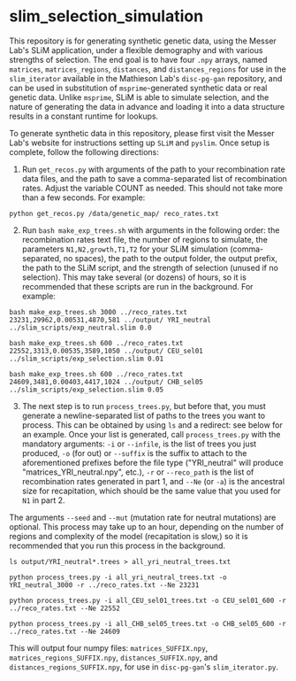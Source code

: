# slim_selection_simulation

This repository is for generating synthetic genetic data, using the Messer Lab's SLiM application, under a flexible demography and with various strengths of selection. The end goal is to have four `.npy` arrays, named `matrices`, `matrices_regions`, `distances`, and `distances_regions` for use in the `slim_iterator` available in the Mathieson Lab's `disc-pg-gan` repository, and can be used in substitution of `msprime`-generated synthetic data or real genetic data. Unlike `msprime`, SLiM is able to simulate selection, and the nature of generating the data in advance and loading it into a data structure results in a constant runtime for lookups.

To generate synthetic data in this repository, please first visit the Messer Lab's website for instructions setting up `SLiM` and `pyslim`. Once setup is complete, follow the following directions:

1. Run `get_recos.py` with arguments of the path to your recombination rate data files, and the path to save a comma-separated list of recombination rates. Adjust the variable COUNT as needed. This should not take more than a few seconds.
For example:
```
python get_recos.py /data/genetic_map/ reco_rates.txt
```

2. Run `bash make_exp_trees.sh` with arguments in the following order: the recombination rates text file, the number of regions to simulate, the parameters `N1,N2,growth,T1,T2` for your SLiM simulation (comma-separated, no spaces), the path to the output folder, the output prefix, the path to the SLiM script, and the strength of selection (unused if no selection). This may take several (or dozens) of hours, so it is recommended that these scripts are run in the background.
For example:
```
bash make_exp_trees.sh 3000 ../reco_rates.txt 23231,29962,0.00531,4870,581 ../output/ YRI_neutral ../slim_scripts/exp_neutral.slim 0.0

bash make_exp_trees.sh 600 ../reco_rates.txt 22552,3313,0.00535,3589,1050 ../output/ CEU_sel01 ../slim_scripts/exp_selection.slim 0.01

bash make_exp_trees.sh 600 ../reco_rates.txt 24609,3481,0.00403,4417,1024 ../output/ CHB_sel05 ../slim_scripts/exp_selection.slim 0.05
```

3. The next step is to run `process_trees.py`, but before that, you must generate a newline-separated list of paths to the trees you want to process. This can be obtained by using `ls` and a redirect: see below for an example. Once your list is generated, call `process_trees.py` with the mandatory arguments: `-i` or `--infile`, is the list of trees you just produced, `-o` (for out) or `--suffix` is the suffix to attach to the aforementioned prefixes before the file type ("YRI_neutral" will produce "matrices_YRI_neutral.npy", etc.), `-r` or `--reco_path` is the list of recombination rates generated in part 1, and `--Ne` (or `-a`) is the ancestral size for recapitation, which should be the same value that you used for `N1` in part 2.

The arguments `--seed` and `--mut` (mutation rate for neutral mutations) are optional.
This process may take up to an hour, depending on the number of regions and complexity of the model (recapitation is slow,) so it is recommended that you run this process in the background.
```
ls output/YRI_neutral*.trees > all_yri_neutral_trees.txt

python process_trees.py -i all_yri_neutral_trees.txt -o YRI_neutral_3000 -r ../reco_rates.txt --Ne 23231

python process_trees.py -i all_CEU_sel01_trees.txt -o CEU_sel01_600 -r ../reco_rates.txt --Ne 22552

python process_trees.py -i all_CHB_sel05_trees.txt -o CHB_sel05_600 -r ../reco_rates.txt --Ne 24609
```

This will output four numpy files: `matrices_SUFFIX.npy`, `matrices_regions_SUFFIX.npy`, `distances_SUFFIX.npy`, and `distances_regions_SUFFIX.npy`, for use in `disc-pg-gan`'s `slim_iterator.py`.
